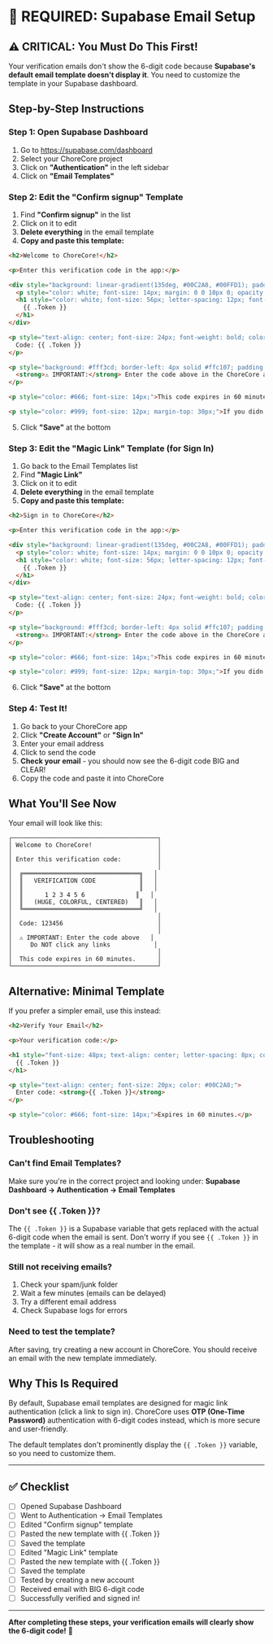 # 🔧 REQUIRED: Supabase Email Setup

## ⚠️ CRITICAL: You Must Do This First!

Your verification emails don't show the 6-digit code because **Supabase's default email template doesn't display it**. You need to customize the template in your Supabase dashboard.

## Step-by-Step Instructions

### Step 1: Open Supabase Dashboard

1. Go to https://supabase.com/dashboard
2. Select your ChoreCore project
3. Click on **"Authentication"** in the left sidebar
4. Click on **"Email Templates"**

### Step 2: Edit the "Confirm signup" Template

1. Find **"Confirm signup"** in the list
2. Click on it to edit
3. **Delete everything** in the email template
4. **Copy and paste this template:**

```html
<h2>Welcome to ChoreCore!</h2>

<p>Enter this verification code in the app:</p>

<div style="background: linear-gradient(135deg, #00C2A8, #00FFD1); padding: 30px; border-radius: 16px; text-align: center; margin: 30px 0;">
  <p style="color: white; font-size: 14px; margin: 0 0 10px 0; opacity: 0.9;">VERIFICATION CODE</p>
  <h1 style="color: white; font-size: 56px; letter-spacing: 12px; font-weight: bold; margin: 0; font-family: monospace;">
    {{ .Token }}
  </h1>
</div>

<p style="text-align: center; font-size: 24px; font-weight: bold; color: #00C2A8; letter-spacing: 4px; margin: 20px 0;">
  Code: {{ .Token }}
</p>

<p style="background: #fff3cd; border-left: 4px solid #ffc107; padding: 15px; margin: 20px 0; border-radius: 4px; color: #856404;">
  <strong>⚠️ IMPORTANT:</strong> Enter the code above in the ChoreCore app. Do NOT click any links.
</p>

<p style="color: #666; font-size: 14px;">This code expires in 60 minutes.</p>

<p style="color: #999; font-size: 12px; margin-top: 30px;">If you didn't request this, you can safely ignore this email.</p>
```

5. Click **"Save"** at the bottom

### Step 3: Edit the "Magic Link" Template (for Sign In)

1. Go back to the Email Templates list
2. Find **"Magic Link"** 
3. Click on it to edit
4. **Delete everything** in the email template
5. **Copy and paste this template:**

```html
<h2>Sign in to ChoreCore</h2>

<p>Enter this verification code in the app:</p>

<div style="background: linear-gradient(135deg, #00C2A8, #00FFD1); padding: 30px; border-radius: 16px; text-align: center; margin: 30px 0;">
  <p style="color: white; font-size: 14px; margin: 0 0 10px 0; opacity: 0.9;">VERIFICATION CODE</p>
  <h1 style="color: white; font-size: 56px; letter-spacing: 12px; font-weight: bold; margin: 0; font-family: monospace;">
    {{ .Token }}
  </h1>
</div>

<p style="text-align: center; font-size: 24px; font-weight: bold; color: #00C2A8; letter-spacing: 4px; margin: 20px 0;">
  Code: {{ .Token }}
</p>

<p style="background: #fff3cd; border-left: 4px solid #ffc107; padding: 15px; margin: 20px 0; border-radius: 4px; color: #856404;">
  <strong>⚠️ IMPORTANT:</strong> Enter the code above in the ChoreCore app.
</p>

<p style="color: #666; font-size: 14px;">This code expires in 60 minutes.</p>

<p style="color: #999; font-size: 12px; margin-top: 30px;">If you didn't request this, you can safely ignore this email.</p>
```

6. Click **"Save"** at the bottom

### Step 4: Test It!

1. Go back to your ChoreCore app
2. Click **"Create Account"** or **"Sign In"**
3. Enter your email address
4. Click to send the code
5. **Check your email** - you should now see the 6-digit code BIG and CLEAR!
6. Copy the code and paste it into ChoreCore

## What You'll See Now

Your email will look like this:

```
┌────────────────────────────────────────┐
│ Welcome to ChoreCore!                  │
│                                        │
│ Enter this verification code:          │
│                                        │
│  ╔════════════════════════════════╗   │
│  ║   VERIFICATION CODE            ║   │
│  ║                                ║   │
│  ║      1 2 3 4 5 6              ║   │
│  ║   (HUGE, COLORFUL, CENTERED)   ║   │
│  ╚════════════════════════════════╝   │
│                                        │
│  Code: 123456                          │
│                                        │
│  ⚠️ IMPORTANT: Enter the code above   │
│     Do NOT click any links            │
│                                        │
│  This code expires in 60 minutes.      │
└────────────────────────────────────────┘
```

## Alternative: Minimal Template

If you prefer a simpler email, use this instead:

```html
<h2>Verify Your Email</h2>

<p>Your verification code:</p>

<h1 style="font-size: 48px; text-align: center; letter-spacing: 8px; color: #00C2A8; font-family: monospace; margin: 30px 0;">
  {{ .Token }}
</h1>

<p style="text-align: center; font-size: 20px; color: #00C2A8;">
  Enter code: <strong>{{ .Token }}</strong>
</p>

<p style="color: #666; font-size: 14px;">Expires in 60 minutes.</p>
```

## Troubleshooting

### Can't find Email Templates?

Make sure you're in the correct project and looking under:
**Supabase Dashboard → Authentication → Email Templates**

### Don't see {{ .Token }}?

The `{{ .Token }}` is a Supabase variable that gets replaced with the actual 6-digit code when the email is sent. Don't worry if you see `{{ .Token }}` in the template - it will show as a real number in the email.

### Still not receiving emails?

1. Check your spam/junk folder
2. Wait a few minutes (emails can be delayed)
3. Try a different email address
4. Check Supabase logs for errors

### Need to test the template?

After saving, try creating a new account in ChoreCore. You should receive an email with the new template immediately.

## Why This Is Required

By default, Supabase email templates are designed for magic link authentication (click a link to sign in). ChoreCore uses **OTP (One-Time Password)** authentication with 6-digit codes instead, which is more secure and user-friendly.

The default templates don't prominently display the `{{ .Token }}` variable, so you need to customize them.

---

## ✅ Checklist

- [ ] Opened Supabase Dashboard
- [ ] Went to Authentication → Email Templates
- [ ] Edited "Confirm signup" template
- [ ] Pasted the new template with {{ .Token }}
- [ ] Saved the template
- [ ] Edited "Magic Link" template
- [ ] Pasted the new template with {{ .Token }}
- [ ] Saved the template
- [ ] Tested by creating a new account
- [ ] Received email with BIG 6-digit code
- [ ] Successfully verified and signed in!

---

**After completing these steps, your verification emails will clearly show the 6-digit code!** 🎉
